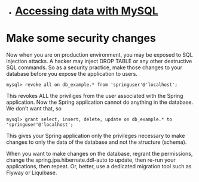 * # [Accessing data with MySQL](https://spring.io/guides/gs/accessing-data-mysql/)


# Make some security changes

Now when you are on production environment, you may be exposed to SQL injection attacks. A hacker may inject DROP TABLE or any other destructive SQL commands. So as a security practice, make those changes to your database before you expose the application to users.

`mysql> revoke all on db_example.* from 'springuser'@'localhost';`

This revokes ALL the priviliges from the user associated with the Spring application. Now the Spring application cannot do anything in the database. We don’t want that, so

`mysql> grant select, insert, delete, update on db_example.* to 'springuser'@'localhost';`

This gives your Spring application only the privileges necessary to make changes to only the data of the database and not the structure (schema).

When you want to make changes on the database, regrant the permissions, change the spring.jpa.hibernate.ddl-auto to update, then re-run your applications, then repeat. Or, better, use a dedicated migration tool such as Flyway or Liquibase.